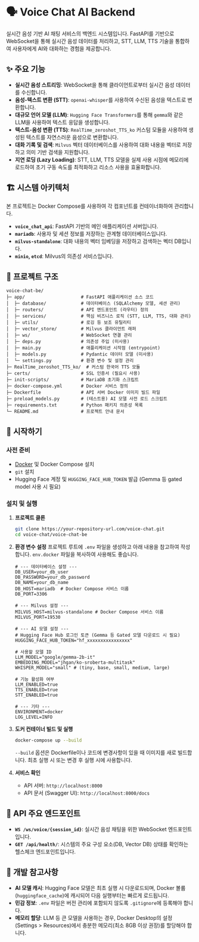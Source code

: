 # 🗣️ Voice Chat AI Backend

실시간 음성 기반 AI 채팅 서비스의 백엔드 시스템입니다. FastAPI를 기반으로 WebSocket을 통해 실시간 음성 데이터를 처리하고, STT, LLM, TTS 기술을 통합하여 사용자에게 AI와 대화하는 경험을 제공합니다.

## ✨ 주요 기능

- **실시간 음성 스트리밍**: WebSocket을 통해 클라이언트로부터 실시간 음성 데이터를 수신합니다.
- **음성-텍스트 변환 (STT)**: `openai-whisper`를 사용하여 수신된 음성을 텍스트로 변환합니다.
- **대규모 언어 모델 (LLM)**: `Hugging Face Transformers`를 통해 `gemma`와 같은 LLM을 사용하여 텍스트 응답을 생성합니다.
- **텍스트-음성 변환 (TTS)**: `RealTime_zeroshot_TTS_ko` 커스텀 모듈을 사용하여 생성된 텍스트를 자연스러운 음성으로 변환합니다.
- **대화 기록 및 검색**: `Milvus` 벡터 데이터베이스를 사용하여 대화 내용을 벡터로 저장하고 의미 기반 검색을 지원합니다.
- **지연 로딩 (Lazy Loading)**: STT, LLM, TTS 모델을 실제 사용 시점에 메모리에 로드하여 초기 구동 속도를 최적화하고 리소스 사용을 효율화합니다.

## 🏗️ 시스템 아키텍처

본 프로젝트는 Docker Compose를 사용하여 각 컴포넌트를 컨테이너화하여 관리합니다.

- **`voice_chat_api`**: FastAPI 기반의 메인 애플리케이션 서버입니다.
- **`mariadb`**: 사용자 및 세션 정보를 저장하는 관계형 데이터베이스입니다.
- **`milvus-standalone`**: 대화 내용의 벡터 임베딩을 저장하고 검색하는 벡터 DB입니다.
- **`minio`, `etcd`**: Milvus의 의존성 서비스입니다.

## 📁 프로젝트 구조

```
voice-chat-be/
├─ app/                     # FastAPI 애플리케이션 소스 코드
│  ├─ database/             # 데이터베이스 (SQLAlchemy 모델, 세션 관리)
│  ├─ routers/              # API 엔드포인트 (라우터) 정의
│  ├─ services/             # 핵심 비즈니스 로직 (STT, LLM, TTS, 대화 관리)
│  ├─ utils/                # 로깅 등 보조 유틸리티
│  ├─ vector_store/         # Milvus 클라이언트 래퍼
│  ├─ ws/                   # WebSocket 연결 관리
│  ├─ deps.py               # 의존성 주입 (미사용)
│  ├─ main.py               # 애플리케이션 시작점 (entrypoint)
│  ├─ models.py             # Pydantic 데이터 모델 (미사용)
│  └─ settings.py           # 환경 변수 및 설정 관리
├─ RealTime_zeroshot_TTS_ko/  # 커스텀 한국어 TTS 모듈
├─ certs/                   # SSL 인증서 (필요시 사용)
├─ init-scripts/            # MariaDB 초기화 스크립트
├─ docker-compose.yml       # Docker 서비스 정의
├─ Dockerfile               # API 서버 Docker 이미지 빌드 파일
├─ preload_models.py        # (테스트용) AI 모델 사전 로드 스크립트
├─ requirements.txt         # Python 패키지 의존성 목록
└─ README.md                # 프로젝트 안내 문서
```

## 🚀 시작하기

### 사전 준비

- [Docker](https://www.docker.com/products/docker-desktop/) 및 Docker Compose 설치
- `git` 설치
- Hugging Face 계정 및 `HUGGING_FACE_HUB_TOKEN` 발급 (Gemma 등 gated model 사용 시 필요)

### 설치 및 실행

1.  **프로젝트 클론**
    ```bash
    git clone https://your-repository-url.com/voice-chat.git
    cd voice-chat/voice-chat-be
    ```

2.  **환경 변수 설정**
    프로젝트 루트에 `.env` 파일을 생성하고 아래 내용을 참고하여 작성합니다. `env.docker` 파일을 복사하여 사용해도 좋습니다.

    ```env
    # --- 데이터베이스 설정 ---
    DB_USER=your_db_user
    DB_PASSWORD=your_db_password
    DB_NAME=your_db_name
    DB_HOST=mariadb  # Docker Compose 서비스 이름
    DB_PORT=3306

    # --- Milvus 설정 ---
    MILVUS_HOST=milvus-standalone # Docker Compose 서비스 이름
    MILVUS_PORT=19530

    # --- AI 모델 설정 ---
    # Hugging Face Hub 로그인 토큰 (Gemma 등 Gated 모델 다운로드 시 필요)
    HUGGING_FACE_HUB_TOKEN="hf_xxxxxxxxxxxxxxxx"
    
    # 사용할 모델 ID
    LLM_MODEL="google/gemma-2b-it"
    EMBEDDING_MODEL="jhgan/ko-sroberta-multitask"
    WHISPER_MODEL="small" # (tiny, base, small, medium, large)

    # 기능 활성화 여부
    LLM_ENABLED=true
    TTS_ENABLED=true
    STT_ENABLED=true
    
    # --- 기타 ---
    ENVIRONMENT=docker
    LOG_LEVEL=INFO
    ```

3.  **도커 컨테이너 빌드 및 실행**
    ```bash
    docker-compose up --build
    ```
    `--build` 옵션은 Dockerfile이나 코드에 변경사항이 있을 때 이미지를 새로 빌드합니다. 최초 실행 시 또는 변경 후 실행 시에 사용합니다.

4.  **서비스 확인**
    - API 서버: `http://localhost:8000`
    - API 문서 (Swagger UI): `http://localhost:8000/docs`

## 📡 API 주요 엔드포인트

- **`WS /ws/voice/{session_id}`**: 실시간 음성 채팅을 위한 WebSocket 엔드포인트입니다.
- **`GET /api/health/`**: 시스템의 주요 구성 요소(DB, Vector DB) 상태를 확인하는 헬스체크 엔드포인트입니다.

## 📝 개발 참고사항

- **AI 모델 캐시**: Hugging Face 모델은 최초 실행 시 다운로드되며, Docker 볼륨(`huggingface_cache`)에 캐시되어 다음 실행부터는 빠르게 로드됩니다.
- **민감 정보**: `.env` 파일은 버전 관리에 포함되지 않도록 `.gitignore`에 등록해야 합니다.
- **메모리 할당**: LLM 등 큰 모델을 사용하는 경우, Docker Desktop의 설정(Settings > Resources)에서 충분한 메모리(최소 8GB 이상 권장)를 할당해야 합니다.
